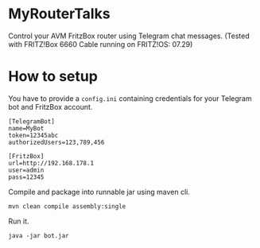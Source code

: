 # MyRouterTalks
Control your AVM FritzBox router using Telegram chat messages.
(Tested with FRITZ!Box 6660 Cable running on FRITZ!OS: 07.29)

# How to setup
You have to provide a ```config.ini``` containing credentials for your Telegram bot and FritzBox account.
```
[TelegramBot]
name=MyBot
token=12345abc
authorizedUsers=123,789,456

[FritzBox]
url=http://192.168.178.1
user=admin
pass=12345
```

Compile and package into runnable jar using maven cli.
```
mvn clean compile assembly:single
```

Run it.
```
java -jar bot.jar
```